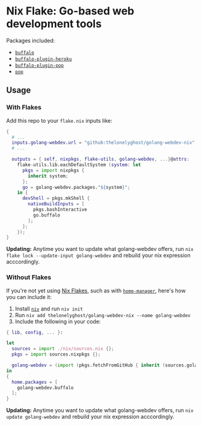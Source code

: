# Nix Flake: Go-based web development tools

Packages included:

- [`buffalo`](https://gobuffalo.io)
- [`buffalo-plugin-heroku`](https://github.com/gobuffalo/buffalo-heroku)
- [`buffalo-plugin-pop`](https://github.com/gobuffalo/buffalo-pop)
- [`pop`](https://github.com/gobuffalo/pop)

## Usage

### With Flakes

Add this repo to your `flake.nix` inputs like:

```nix
{
  # ...
  inputs.golang-webdev.url = "github:thelonelyghost/golang-webdev-nix";
  # ...

  outputs = { self, nixpkgs, flake-utils, golang-webdev, ...}@attrs:
    flake-utils.lib.eachDefaultSystem (system: let
      pkgs = import nixpkgs {
        inherit system;
      };
      go = golang-webdev.packages."${system}";
    in {
      devShell = pkgs.mkShell {
        nativeBuildInputs = [
          pkgs.bashInteractive
          go.buffalo
        ];
      };
    });
}
```

**Updating:** Anytime you want to update what golang-webdev offers, run `nix flake lock --update-input golang-webdev` and rebuild your nix expression acccordingly.

### Without Flakes

If you're not yet using [Nix Flakes][flakes], such as with [`home-manager`][home-manager], here's how you can include it:

1. Install [`niv`][niv] and run `niv init`
2. Run `niv add thelonelyghost/golang-webdev-nix --name golang-webdev`
3. Include the following in your code:

```nix
{ lib, config, ... }:

let
  sources = import ./nix/sources.nix {};
  pkgs = import sources.nixpkgs {};

  golang-webdev = (import (pkgs.fetchFromGitHub { inherit (sources.golang-webdev) owner repo rev sha256; })).outputs.packages."${builtins.currentSystem}";
in
{
  home.packages = [
    golang-webdev.buffalo
  ];
}
```

**Updating:** Anytime you want to update what golang-webdev offers, run `niv update golang-webdev` and rebuild your nix expression acccordingly.

[flakes]: https://github.com/NixOS/nix/blob/master/src/nix/flake.md
[home-manager]: https://github.com/nix-community/home-manager
[niv]: https://github.com/nmattia/niv
